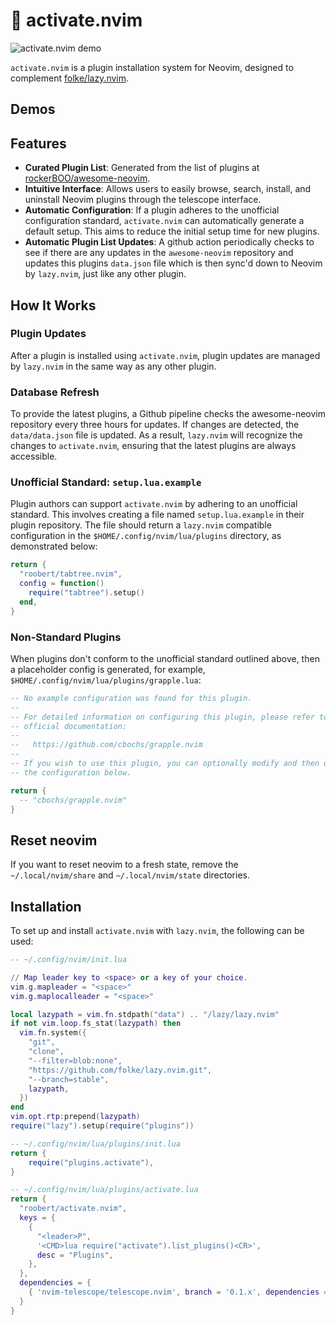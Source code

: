 # 🚀 activate.nvim

![activate.nvim demo](https://github.com/roobert/activate.nvim/assets/226654/7ae4890e-50d1-4e45-bf7e-7b39e47374ff)

`activate.nvim` is a plugin installation system for Neovim, designed to complement [folke/lazy.nvim](https://github.com/folke/lazy.nvim).

## Demos

## Features

- **Curated Plugin List**: Generated from the list of plugins at [rockerBOO/awesome-neovim](https://github.com/rockerBOO/awesome-neovim).
- **Intuitive Interface**: Allows users to easily browse, search, install, and uninstall Neovim plugins through the telescope interface.
- **Automatic Configuration**: If a plugin adheres to the unofficial configuration standard, `activate.nvim` can automatically generate a default setup. This aims to reduce the initial setup time for new plugins.
- **Automatic Plugin List Updates**: A github action periodically checks to see if there
  are any updates in the `awesome-neovim` repository and updates this plugins `data.json` file which is then sync'd down to Neovim by `lazy.nvim`, just like any other plugin.

## How It Works

### Plugin Updates

After a plugin is installed using `activate.nvim`, plugin updates are managed by `lazy.nvim` in the same way as any other plugin.

### Database Refresh

To provide the latest plugins, a Github pipeline checks the awesome-neovim repository every three hours for updates. If changes are detected, the `data/data.json` file is updated. As a result, `lazy.nvim` will recognize the changes to `activate.nvim`, ensuring that the latest plugins are always accessible.

### Unofficial Standard: `setup.lua.example`

Plugin authors can support `activate.nvim` by adhering to an unofficial standard. This involves creating a file named `setup.lua.example` in their plugin repository. The file should return a `lazy.nvim` compatible configuration in the `$HOME/.config/nvim/lua/plugins` directory, as demonstrated below:

```lua
return {
  "roobert/tabtree.nvim",
  config = function()
    require("tabtree").setup()
  end,
}
```

### Non-Standard Plugins

When plugins don't conform to the unofficial standard outlined above, then a placeholder config is generated, for example, `$HOME/.config/nvim/lua/plugins/grapple.lua`:

```lua
-- No example configuration was found for this plugin.
--
-- For detailed information on configuring this plugin, please refer to its
-- official documentation:
--
--   https://github.com/cbochs/grapple.nvim
--
-- If you wish to use this plugin, you can optionally modify and then uncomment
-- the configuration below.

return {
  -- "cbochs/grapple.nvim"
}
```
## Reset neovim

If you want to reset neovim to a fresh state, remove the `~/.local/nvim/share` and `~/.local/nvim/state` directories.

## Installation

To set up and install `activate.nvim` with `lazy.nvim`, the following can be used:

```lua
-- ~/.config/nvim/init.lua

// Map leader key to <space> or a key of your choice.
vim.g.mapleader = "<space>"
vim.g.maplocalleader = "<space>"

local lazypath = vim.fn.stdpath("data") .. "/lazy/lazy.nvim"
if not vim.loop.fs_stat(lazypath) then
  vim.fn.system({
    "git",
    "clone",
    "--filter=blob:none",
    "https://github.com/folke/lazy.nvim.git",
    "--branch=stable",
    lazypath,
  })
end
vim.opt.rtp:prepend(lazypath)
require("lazy").setup(require("plugins"))
```
```lua
-- ~/.config/nvim/lua/plugins/init.lua
return {
    require("plugins.activate"),
}
```
```lua
-- ~/.config/nvim/lua/plugins/activate.lua
return {
  "roobert/activate.nvim",
  keys = {
    {
      "<leader>P",
      '<CMD>lua require("activate").list_plugins()<CR>',
      desc = "Plugins",
    },
  },
  dependencies = {
    { 'nvim-telescope/telescope.nvim', branch = '0.1.x', dependencies = { 'nvim-lua/plenary.nvim' } }
  }
}
```
